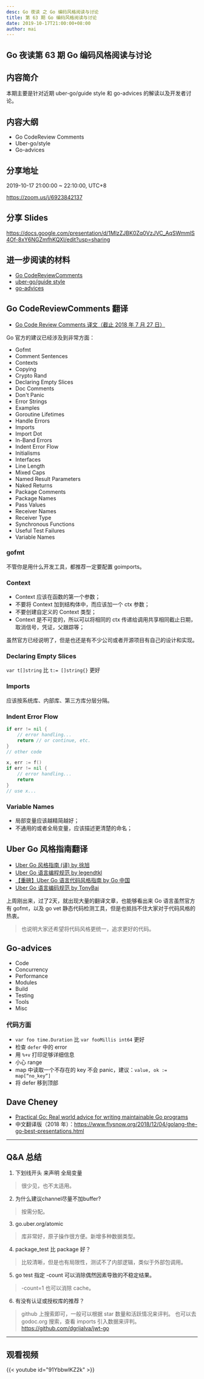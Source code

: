```yaml
---
desc: Go 夜读 之 Go 编码风格阅读与讨论
title: 第 63 期 Go 编码风格阅读与讨论
date: 2019-10-17T21:00:00+08:00
author: mai
---
```


## Go 夜读第 63 期 Go 编码风格阅读与讨论

## 内容简介

本期主要是针对近期 uber-go/guide style 和 go-advices 的解读以及开发者讨论。

## 内容大纲

- Go CodeReview Comments
- Uber-go/style
- Go-advices

## 分享地址

2019-10-17 21:00:00 ~ 22:10:00, UTC+8

https://zoom.us/j/6923842137

## 分享 Slides

https://docs.google.com/presentation/d/1MlzZJBK0Zq0VzJVC_AqSWmmlS4Of-8xY6NGZmfhKQXI/edit?usp=sharing

## 进一步阅读的材料

- [Go CodeReviewComments](https://github.com/golang/go/wiki/CodeReviewComments)
- [uber-go/guide style](https://github.com/uber-go/guide/blob/master/style.md)
- [go-advices](https://github.com/cristaloleg/go-advices)

## Go CodeReviewComments 翻译

- [Go Code Review Comments 译文（截止 2018 年 7 月 27 日）](https://www.zybuluo.com/wddpct/note/1264988)

Go 官方的建议已经涉及到非常方面：

- Gofmt
- Comment Sentences
- Contexts
- Copying
- Crypto Rand
- Declaring Empty Slices
- Doc Comments
- Don't Panic
- Error Strings
- Examples
- Goroutine Lifetimes
- Handle Errors
- Imports
- Import Dot
- In-Band Errors
- Indent Error Flow
- Initialisms
- Interfaces
- Line Length
- Mixed Caps
- Named Result Parameters
- Naked Returns
- Package Comments
- Package Names
- Pass Values
- Receiver Names
- Receiver Type
- Synchronous Functions
- Useful Test Failures
- Variable Names

### gofmt

不管你是用什么开发工具，都推荐一定要配置 goimports。

### Context

- Context 应该在函数的第一个参数；
- 不要将 Context 加到结构体中，而应该加一个 ctx 参数；
- 不要创建自定义的 Context 类型；
- Context 是不可变的，所以可以将相同的 ctx 传递给调用共享相同截止日期，取消信号，凭证，父跟踪等；

虽然官方已经说明了，但是也还是有不少公司或者开源项目有自己的设计和实现。

### Declaring Empty Slices

`var t[]string` 比 `t:= []string{}` 更好

### Imports

应该按系统库、内部库、第三方库分层分隔。

### Indent Error Flow

```go
if err != nil {
	// error handling...
	return // or continue, etc.
}
// other code
```

```go
x, err := f()
if err != nil {
	// error handling...
	return
}
// use x...
```

### Variable Names

- 局部变量应该越精简越好；
- 不通用的或者全局变量，应该描述更清楚的命名；

## Uber Go 风格指南翻译

- [Uber Go 风格指南 (译) by 徐旭](https://note.mogutou.xyz/articles/2019/10/13/1570978862812.html)
- [Uber Go 语言编程规范 by legendtkl](https://mp.weixin.qq.com/s/SNmq0llxuu8NUkhwenegRg)
- [【重磅】Uber Go 语言代码风格指南 by Go 中国](https://mp.weixin.qq.com/s/cu6IZl_BhWokJxMXYmSytg)
- [Uber Go 语言编码规范 by TonyBai](https://mp.weixin.qq.com/s/LYLLghOjevBDieAM_LKrjA)

上周刚出来，过了2天，就出现大量的翻译文章，也能够看出来 Go 语言虽然官方有 gofmt，以及 go vet 静态代码检测工具，但是也抵挡不住大家对于代码风格的热衷。
>也说明大家还希望将代码风格更统一，追求更好的代码。

## Go-advices

- Code
- Concurrency
- Performance
- Modules
- Build
- Testing
- Tools
- Misc

### 代码方面

- `var foo time.Duration` 比 `var fooMillis int64` 更好
- 检查 `defer` 中的 error
- 用 `%+v` 打印足够详细信息
- 小心 range
- map 中读取一个不存在的 key 不会 panic，建议：`value, ok := map[“no_key”]`
- 将 defer 移到顶部

## Dave Cheney

- [Practical Go: Real world advice for writing maintainable Go programs](https://dave.cheney.net/practical-go/presentations/qcon-china.html)
- 中文翻译版（2018 年）：https://www.flysnow.org/2018/12/04/golang-the-go-best-presentations.html

----

## Q&A 总结

1. 下划线开头 来声明 全局变量
>很少见，也不太适用。
2. 为什么建议channel尽量不加buffer? 
>按需分配。
3. go.uber.org/atomic 
>库非常好，原子操作很方便。新增多种数据类型。
4. package_test 比 package 好？
>比较清晰，但是也有局限性，测试不了内部逻辑，类似于外部包调用。
5. go test 指定 -count 可以消除偶然因素导致的不稳定结果。
>-count=1 也可以消除 cache。
6. 有没有认证或授权库的推荐？
>github 上搜索即可，一般可以根据 star 数量和活跃情况来评判。
也可以去 godoc.org 搜索，查看 imports 引入数据来评判。
https://github.com/dgrijalva/jwt-go


---

## 观看视频

{{< youtube id="91YbbwlKZ2k" >}}
